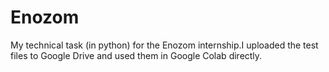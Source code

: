 # Enozom
My technical task (in python) for the Enozom internship.I uploaded the test files to Google Drive and used them in Google Colab directly.
